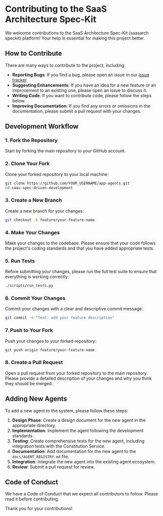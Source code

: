 # Contributing to the SaaS Architecture Spec-Kit

We welcome contributions to the SaaS Architecture Spec-Kit (saasarch speckit) platform! Your help is essential for making this project better.

## How to Contribute

There are many ways to contribute to the project, including:

- **Reporting Bugs**: If you find a bug, please open an issue in our [issue tracker](https://github.com/vbonk/app-agents/issues).
- **Suggesting Enhancements**: If you have an idea for a new feature or an improvement to an existing one, please open an issue to discuss it.
- **Writing Code**: If you want to contribute code, please follow the steps below.
- **Improving Documentation**: If you find any errors or omissions in the documentation, please submit a pull request with your changes.

## Development Workflow

### 1. Fork the Repository

Start by forking the main repository to your GitHub account.

### 2. Clone Your Fork

Clone your forked repository to your local machine:

```bash
git clone https://github.com/YOUR_USERNAME/app-agents.git
cd saas-spec-driven-development
```

### 3. Create a New Branch

Create a new branch for your changes:

```bash
git checkout -b feature/your-feature-name
```

### 4. Make Your Changes

Make your changes to the codebase. Please ensure that your code follows the project's coding standards and that you have added appropriate tests.

### 5. Run Tests

Before submitting your changes, please run the full test suite to ensure that everything is working correctly:

```bash
./scripts/run_tests.py
```

### 6. Commit Your Changes

Commit your changes with a clear and descriptive commit message:

```bash
git commit -m "feat: add your feature description"
```

### 7. Push to Your Fork

Push your changes to your forked repository:

```bash
git push origin feature/your-feature-name
```

### 8. Create a Pull Request

Open a pull request from your forked repository to the main repository. Please provide a detailed description of your changes and why you think they should be merged.

## Adding New Agents

To add a new agent to the system, please follow these steps:

1.  **Design Phase**: Create a design document for the new agent in the appropriate directory.
2.  **Implementation**: Implement the agent following the development standards.
3.  **Testing**: Create comprehensive tests for the new agent, including integration tests with the Constitution Service.
4.  **Documentation**: Add documentation for the new agent to the `docs/AGENT_REGISTRY.md` file.
5.  **Integration**: Integrate the new agent into the existing agent ecosystem.
6.  **Review**: Submit a pull request for review.

## Code of Conduct

We have a Code of Conduct that we expect all contributors to follow. Please read it before contributing.

Thank you for your contributions!
